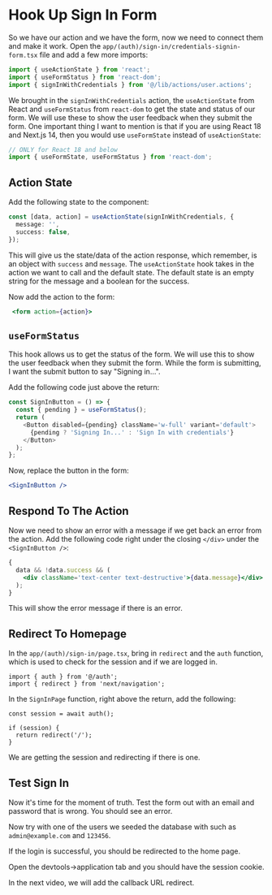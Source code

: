 # Hook Up Sign In Form

So we have our action and we have the form, now we need to connect them and make it work. Open the `app/(auth)/sign-in/credentials-signin-form.tsx` file and add a few more imports:

```typescript
import { useActionState } from 'react';
import { useFormStatus } from 'react-dom';
import { signInWithCredentials } from '@/lib/actions/user.actions';
```

We brought in the `signInWithCredentials` action, the `useActionState` from React and `useFormStatus` from `react-dom` to get the state and status of our form. We will use these to show the user feedback when they submit the form. One important thing I want to mention is that if you are using React 18 and Next.js 14, then you would use `useFormState` instead of `useActionState`:

```typescript
// ONLY for React 18 and below
import { useFormState, useFormStatus } from 'react-dom';
```

## Action State

Add the following state to the component:

```typescript
const [data, action] = useActionState(signInWithCredentials, {
  message: '',
  success: false,
});
```

This will give us the state/data of the action response, which remember, is an object with `success` and `message`. The `useActionState` hook takes in the action we want to call and the default state. The default state is an empty string for the message and a boolean for the success.

Now add the action to the form:

```jsx
 <form action={action}>
```

## `useFormStatus`

This hook allows us to get the status of the form. We will use this to show the user feedback when they submit the form. While the form is submitting, I want the submit button to say "Signing in...".

Add the following code just above the return:

```typescript
const SignInButton = () => {
  const { pending } = useFormStatus();
  return (
    <Button disabled={pending} className='w-full' variant='default'>
      {pending ? 'Signing In...' : 'Sign In with credentials'}
    </Button>
  );
};
```

Now, replace the button in the form:

```jsx
<SignInButton />
```

## Respond To The Action

Now we need to show an error with a message if we get back an error from the action. Add the following code right under the closing `</div>` under the `<SignInButton />`:

```jsx
{
  data && !data.success && (
    <div className='text-center text-destructive'>{data.message}</div>
  );
}
```

This will show the error message if there is an error. 

## Redirect To Homepage

In the `app/(auth)/sign-in/page.tsx`, bring in `redirect` and the `auth` function, which is used to check for the session and if we are logged in.

```tsx
import { auth } from '@/auth';
import { redirect } from 'next/navigation';
```

In the `SignInPage` function, right above the return, add the following:

```tsx
const session = await auth();

if (session) {
  return redirect('/');
}
```

We are getting the session and redirecting if there is one.

## Test Sign In

Now it's time for the moment of truth. Test the form out with an email and password that is wrong. You should see an error.

Now try with one of the users we seeded the database with such as `admin@example.com` and `123456`.

If the login is successful, you should be redirected to the home page.

Open the devtools->application tab and you should have the session cookie.

In the next video, we will add the callback URL redirect.

